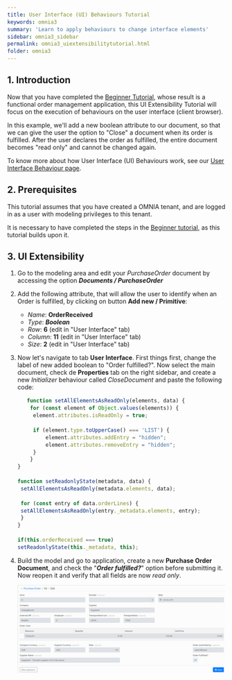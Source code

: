 ```yaml
---
title: User Interface (UI) Behaviours Tutorial
keywords: omnia3
summary: 'Learn to apply behaviours to change interface elements'
sidebar: omnia3_sidebar
permalink: omnia3_uiextensibilitytutorial.html
folder: omnia3
---
```


## 1. Introduction

Now that you have completed the [Beginner Tutorial](https://docs.omnialowcode.com/omnia3_beginnertutorial.html), whose result is a functional order management application, this UI Extensibility Tutorial will focus on the execution of behaviours on the user interface (client browser).

In this example, we'll add a new boolean attribute to our document, so that we can give the user the option to "Close" a document when its order is fulfilled. After the user declares the order as fulfilled, the entire document becomes "read only" and cannot be changed again.

To know more about how User Interface (UI) Behaviours work, see our [User Interface Behaviour page](omnia3_modeler_uibehaviours.html).

## 2. Prerequisites

This tutorial assumes that you have created a OMNIA tenant, and are logged in as a user with modeling privileges to this tenant.

It is necessary to have completed the steps in the [Beginner tutorial](https://docs.omnialowcode.com/omnia3_beginnertutorial.html), as this tutorial builds upon it.

## 3. UI Extensibility

1. Go to the modeling area and edit your _PurchaseOrder_ document by accessing the option **_Documents / PurchaseOrder_**

2. Add the following attribute, that will allow the user to identify when an Order is fulfilled, by clicking on button **Add new / Primitive**:

   - _Name_: **OrderReceived**
   - _Type_: **_Boolean_**
   - _Row_: **6** (edit in "User Interface" tab)
   - _Column_: **11** (edit in "User Interface" tab)
   - _Size_: **2** (edit in "User Interface" tab)

3. Now let's navigate to tab **User Interface**. First things first, change the label of new added boolean to "Order fulfilled?". Now select the main document, check de **Properties** tab on the right sidebar, and create a new _Initializer_ behaviour called _CloseDocument_ and paste the following code:

   ```JavaScript
      function setAllElementsAsReadOnly(elements, data) {
       for (const element of Object.values(elements)) {
   	    element.attributes.isReadOnly = true;

   	    if (element.type.toUpperCase() === 'LIST') {
   	    	element.attributes.addEntry = "hidden";
   	    	element.attributes.removeEntry = "hidden";
   	    }
       }
   }

   function setReadonlyState(metadata, data) {
   	setAllElementsAsReadOnly(metadata.elements, data);

   	for (const entry of data.orderLines) {
   	setAllElementsAsReadOnly(entry._metadata.elements, entry);
   	}
   }

   if(this.orderReceived === true)
   setReadonlyState(this._metadata, this);
   ```

4. Build the model and go to application, create a new **Purchase Order Document**, and check the "**_Order fulfilled?_**" option before submitting it. Now reopen it and verify that all fields are now _read only_.

   ![PurchaseOrderDocument_readOnly](https://raw.githubusercontent.com/OMNIALowCode/omnia3/master/docs/images/tutorials/advanced/purchaseDocument_closed.jpg)
